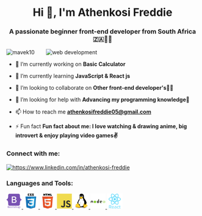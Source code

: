 

<h1 align="center">Hi 👋, I'm Athenkosi Freddie</h1>
<h3 align="center">A passionate beginner front-end developer from South Africa🇿🇦🧑‍💻</h3>
<img align="right" alt="web development" width="400" src="https://encrypted-tbn0.gstatic.com/images?q=tbn:ANd9GcRvVzCRQKHaQde3rHnHzqykHBq-495err9YQQ&usqp=CAU">

<p align="left"> <img src="https://komarev.com/ghpvc/?username=mavek10&label=Profile%20views&color=0e75b6&style=flat" alt="mavek10" /> </p>

- 🔭 I’m currently working on **Basic Calculator**

- 🌱 I’m currently learning **JavaScript & React js**

- 👯 I’m looking to collaborate on **Other front-end developer's🧑‍💻**

- 🤝 I’m looking for help with **Advancing my programming knowledge🧠**

- 📫 How to reach me **athenkosifreddie05@gmail.com**

- ⚡ Fun fact **Fun fact about me: I love watching & drawing anime, big introvert & enjoy playing video games✌️**

<h3 align="left">Connect with me:</h3>
<p align="left">
<a href="https://linkedin.com/in/https://www.linkedin.com/in/athenkosi-freddie" target="blank"><img align="center" src="https://raw.githubusercontent.com/rahuldkjain/github-profile-readme-generator/master/src/images/icons/Social/linked-in-alt.svg" alt="https://www.linkedin.com/in/athenkosi-freddie" height="30" width="40" /></a>
</p>

<h3 align="left">Languages and Tools:</h3>
<p align="left"> <a href="https://getbootstrap.com" target="_blank" rel="noreferrer"> <img src="https://raw.githubusercontent.com/devicons/devicon/master/icons/bootstrap/bootstrap-plain-wordmark.svg" alt="bootstrap" width="40" height="40"/> </a> <a href="https://www.w3schools.com/css/" target="_blank" rel="noreferrer"> <img src="https://raw.githubusercontent.com/devicons/devicon/master/icons/css3/css3-original-wordmark.svg" alt="css3" width="40" height="40"/> </a> <a href="https://www.w3.org/html/" target="_blank" rel="noreferrer"> <img src="https://raw.githubusercontent.com/devicons/devicon/master/icons/html5/html5-original-wordmark.svg" alt="html5" width="40" height="40"/> </a> <a href="https://developer.mozilla.org/en-US/docs/Web/JavaScript" target="_blank" rel="noreferrer"> <img src="https://raw.githubusercontent.com/devicons/devicon/master/icons/javascript/javascript-original.svg" alt="javascript" width="40" height="40"/> </a> <a href="https://www.linux.org/" target="_blank" rel="noreferrer"> <img src="https://raw.githubusercontent.com/devicons/devicon/master/icons/linux/linux-original.svg" alt="linux" width="40" height="40"/> </a> <a href="https://nodejs.org" target="_blank" rel="noreferrer"> <img src="https://raw.githubusercontent.com/devicons/devicon/master/icons/nodejs/nodejs-original-wordmark.svg" alt="nodejs" width="40" height="40"/> </a> <a href="https://reactjs.org/" target="_blank" rel="noreferrer"> <img src="https://raw.githubusercontent.com/devicons/devicon/master/icons/react/react-original-wordmark.svg" alt="react" width="40" height="40"/> </a> </p>


